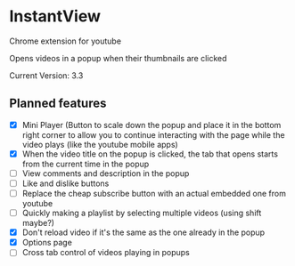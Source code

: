 # InstantView
Chrome extension for youtube

Opens videos in a popup when their thumbnails are clicked

Current Version: 3.3

## Planned features
- [x] Mini Player (Button to scale down the popup and place it in the bottom right corner to allow you to continue interacting with the page while the video plays (like the youtube mobile apps)
- [x] When the video title on the popup is clicked, the tab that opens starts from the current time in the popup
- [ ] View comments and description in the popup
- [ ] Like and dislike buttons 
- [ ] Replace the cheap subscribe button with an actual embedded one from youtube
- [ ] Quickly making a playlist by selecting multiple videos (using shift maybe?)
- [x] Don't reload video if it's the same as the one already in the popup
- [x] Options page
- [ ] Cross tab control of videos playing in popups

